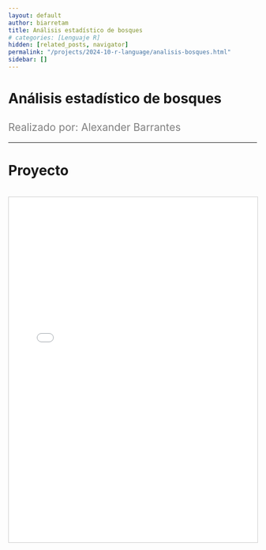 ```yaml
---
layout: default
author: biarretam
title: Análisis estadístico de bosques
# categories: [Lenguaje R]
hidden: [related_posts, navigator]
permalink: "/projects/2024-10-r-language/analisis-bosques.html"
sidebar: []
---
```


# Análisis estadístico de bosques

<h2 style="color: gray; font-weight: normal;">
Realizado por: Alexander Barrantes
</h2>

---

# Proyecto
<br>

<iframe 
    src="/assets/pdf/2024-10-r/alexander_barrantes.pdf" 
    width="100%" 
    height="700" 
    style="border: 1px solid #ccc;"
></iframe>